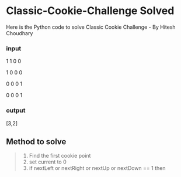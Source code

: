 # Classic-Cookie-Challenge Solved

Here is the Python code to solve Classic Cookie Challenge - By Hitesh Choudhary

### input
1 1 0 0

1 0 0 0

0 0 0 1

0 0 0 1

### output
[3,2]

## Method to solve

> 1. Find the first cookie point
> 2. set current to 0
> 3. if nextLeft or nextRight or nextUp or nextDown == 1 then
